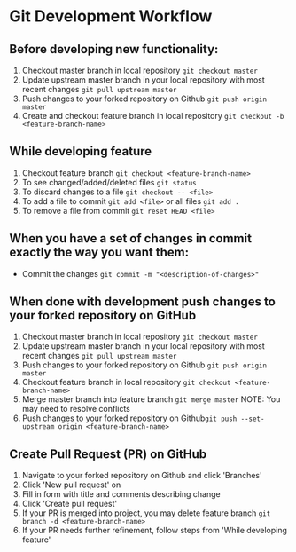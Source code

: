 # Git Development Workflow

## Before developing new functionality:
1. Checkout master branch in local repository `git checkout master`
2. Update upstream master branch in your local repository with most recent changes `git pull upstream master`
3. Push changes to your forked repository on Github `git push origin master`
4. Create and checkout feature branch in local repository `git checkout -b <feature-branch-name>`

## While developing feature
1. Checkout feature branch `git checkout <feature-branch-name>`
2. To see changed/added/deleted files `git status`
3. To discard changes to a file `git checkout -- <file>`
4. To add a file to commit `git add <file>` or all files `git add .`
5. To remove a file from commit `git reset HEAD <file>`

## When you have a set of changes in commit exactly the way you want them:
- Commit the changes `git commit -m "<description-of-changes>"`

## When done with development push changes to your forked repository on GitHub
1. Checkout master branch in local repository `git checkout master`
2. Update upstream master branch in your local repository with most recent changes `git pull upstream master`
3. Push changes to your forked repository on Github `git push origin master`
4. Checkout feature branch in local repository `git checkout <feature-branch-name>`
5. Merge master branch into feature branch `git merge master` NOTE: You may need to resolve conflicts
6. Push changes to your forked repository on Github`git push --set-upstream origin <feature-branch-name>`

## Create Pull Request (PR) on GitHub
1. Navigate to your forked repository on Github and click 'Branches'
2. Click 'New pull request' on <feature-branch-name>
3. Fill in form with title and comments describing change
4. Click 'Create pull request'
5. If your PR is merged into project, you may delete feature branch `git branch -d <feature-branch-name>`
6. If your PR needs further refinement, follow steps from 'While developing feature'